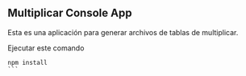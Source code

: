 ## Multiplicar Console App

Esta es una aplicación para generar archivos de tablas de multiplicar.

Ejecutar este comando

````
npm install
```